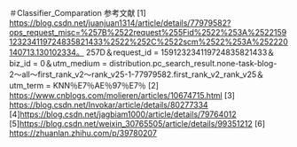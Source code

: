 ＃Classifier_Comparation
参考文献
[1] https://blog.csdn.net/juanjuan1314/article/details/77979582?ops_request_misc=%257B%2522request%255Fid%2522%253A%2522159123234119724835821433%2522%252C%2522scm%2522%253A%252220140713.130102334。 257D＆request_id = 159123234119724835821433＆biz_id = 0＆utm_medium = distribution.pc_search_result.none-task-blog-2〜all〜first_rank_v2〜rank_v25-1-77979582.first_rank_v2_rank_v25＆utm_term = KNN％E7％AE％97％E7％
[2] https://www.cnblogs.com/molieren/articles/10674715.html
[3] https://blog.csdn.net/Invokar/article/details/80277334
[4]https://blog.csdn.net/jagbiam1000/article/details/79764012
[5]https://blog.csdn.net/weixin_30765505/article/details/99351212
[6] https://zhuanlan.zhihu.com/p/39780207
